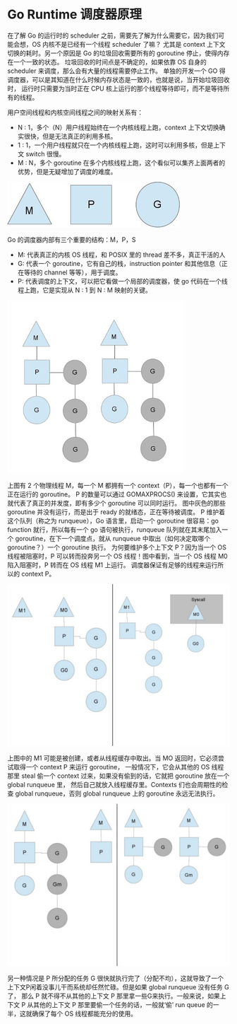 Go Runtime 调度器原理
===

在了解 Go 的运行时的 scheduler 之前，需要先了解为什么需要它，因为我们可能会想，OS 内核不是已经有一个线程 scheduler 了嘛？
尤其是 context 上下文切换的耗时。另一个原因是 Go 的垃圾回收需要所有的 goroutine 停止，使得内存在一个一致的状态。
垃圾回收的时间点是不确定的，如果依靠 OS 自身的 scheduler 来调度，那么会有大量的线程需要停止工作。
单独的开发一个 GO 得调度器，可以是其知道在什么时候内存状态是一致的，也就是说，当开始垃圾回收时，
运行时只需要为当时正在 CPU 核上运行的那个线程等待即可，而不是等待所有的线程。

用户空间线程和内核空间线程之间的映射关系有：
- N : 1，多个（N）用户线程始终在一个内核线程上跑，context 上下文切换确实很快，但是无法真正的利用多核。
- 1 : 1，一个用户线程就只在一个内核线程上跑，这时可以利用多核，但是上下文 switch 很慢。
- M : N，多个 goroutine 在多个内核线程上跑，这个看似可以集齐上面两者的优势，但是无疑增加了调度的难度。

![alt text](img/03.1.jpg)

Go 的调度器内部有三个重要的结构：M，P，S
- M: 代表真正的内核 OS 线程，和 POSIX 里的 thread 差不多，真正干活的人
- G: 代表一个 goroutine，它有自己的栈，instruction pointer 和其他信息（正在等待的 channel 等等），用于调度。
- P: 代表调度的上下文，可以把它看做一个局部的调度器，使 go 代码在一个线程上跑，它是实现从 N : 1 到 N : M 映射的关键。

![alt text](img/03.2.jpg)

上图有 2 个物理线程 M，每一个 M 都拥有一个 context（P），每一个也都有一个正在运行的 goroutine。
P 的数量可以通过 GOMAXPROCS() 来设置，它其实也就代表了真正的并发度，即有多少个 goroutine 可以同时运行。
图中灰色的那些 goroutine 并没有运行，而是出于 ready 的就绪态，正在等待被调度。
P 维护着这个队列（称之为 runqueue），Go 语言里，启动一个 goroutine 很容易：go function 就行，所以每有一个 go 语句被执行，runqueue 队列就在其末尾加入一个 goroutine，在下一个调度点，就从 runqueue 中取出（如何决定取哪个 goroutine？）一个 goroutine 执行。
为何要维护多个上下文 P？因为当一个 OS 线程被阻塞时，P 可以转而投奔另一个 OS 线程！图中看到，当一个 OS 线程 M0 陷入阻塞时，P 转而在 OS 线程 M1 上运行。
调度器保证有足够的线程来运行所以的 context P。

![alt text](img/03.3.jpg)

上图中的 M1 可能是被创建，或者从线程缓存中取出。当 MO 返回时，它必须尝试取得一个 context P 来运行 goroutine，
一般情况下，它会从其他的 OS 线程那里 steal 偷一个 context 过来，如果没有偷到的话，它就把 goroutine 放在一个 global runqueue 里，
然后自己就放入线程缓存里。Contexts 们也会周期性的检查 global runqueue，否则 global runqueue 上的 goroutine 永远无法执行。

![alt text](img/03.4.jpg)

另一种情况是 P 所分配的任务 G 很快就执行完了（分配不均），这就导致了一个上下文P闲着没事儿干而系统却任然忙碌。但是如果 global runqueue 没有任务 G 了，
那么 P 就不得不从其他的上下文 P 那里拿一些G来执行。一般来说，如果上下文 P 从其他的上下文 P 那里要偷一个任务的话，一般就‘偷’ run queue 的一半，这就确保了每个 OS 线程都能充分的使用。
